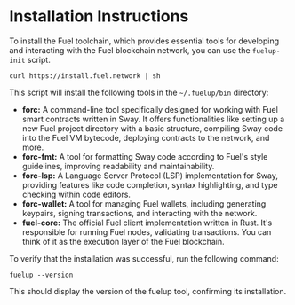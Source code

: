 # Installation Instructions

To install the Fuel toolchain, which provides essential tools for developing and interacting with the Fuel blockchain network, you can use the `fuelup-init` script.

```
curl https://install.fuel.network | sh
```

This script will install the following tools in the `~/.fuelup/bin` directory:

- **forc:** A command-line tool specifically designed for working with Fuel smart contracts written in Sway. It offers functionalities like setting up a new Fuel project directory with a basic structure, compiling Sway code into the Fuel VM bytecode, deploying contracts to the network, and more.
- **forc-fmt:** A tool for formatting Sway code according to Fuel's style guidelines, improving readability and maintainability.
- **forc-lsp:** A Language Server Protocol (LSP) implementation for Sway, providing features like code completion, syntax highlighting, and type checking within code editors.
- **forc-wallet:** A tool for managing Fuel wallets, including generating keypairs, signing transactions, and interacting with the network.
- **fuel-core:** The official Fuel client implementation written in Rust. It's responsible for running Fuel nodes, validating transactions. You can think of it as the execution layer of the Fuel blockchain.

To verify that the installation was successful, run the following command:

```
fuelup --version
```

This should display the version of the fuelup tool, confirming its installation.
